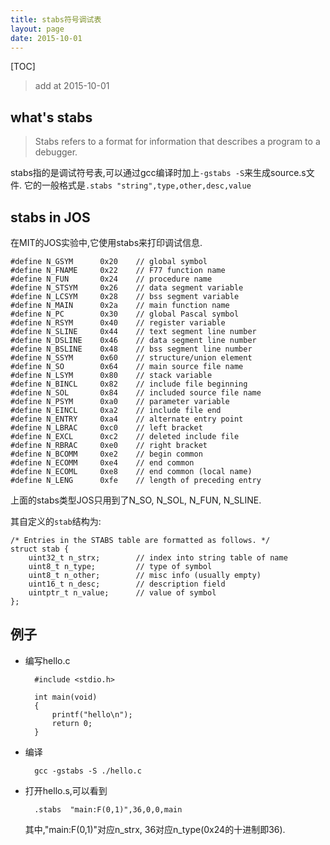 ```yaml
---
title: stabs符号调试表
layout: page
date: 2015-10-01
---
```

[TOC]
> add at 2015-10-01
## what's stabs
> Stabs refers to a format for information that describes a program to a debugger.

stabs指的是调试符号表,可以通过gcc编译时加上`-gstabs -S`来生成source.s文件.
它的一般格式是`.stabs "string",type,other,desc,value`

## stabs in JOS
在MIT的JOS实验中,它使用stabs来打印调试信息.

```
#define N_GSYM      0x20    // global symbol
#define N_FNAME     0x22    // F77 function name
#define N_FUN       0x24    // procedure name
#define N_STSYM     0x26    // data segment variable
#define N_LCSYM     0x28    // bss segment variable
#define N_MAIN      0x2a    // main function name
#define N_PC        0x30    // global Pascal symbol
#define N_RSYM      0x40    // register variable
#define N_SLINE     0x44    // text segment line number
#define N_DSLINE    0x46    // data segment line number
#define N_BSLINE    0x48    // bss segment line number
#define N_SSYM      0x60    // structure/union element
#define N_SO        0x64    // main source file name
#define N_LSYM      0x80    // stack variable
#define N_BINCL     0x82    // include file beginning
#define N_SOL       0x84    // included source file name
#define N_PSYM      0xa0    // parameter variable
#define N_EINCL     0xa2    // include file end
#define N_ENTRY     0xa4    // alternate entry point
#define N_LBRAC     0xc0    // left bracket
#define N_EXCL      0xc2    // deleted include file
#define N_RBRAC     0xe0    // right bracket
#define N_BCOMM     0xe2    // begin common
#define N_ECOMM     0xe4    // end common
#define N_ECOML     0xe8    // end common (local name)
#define N_LENG      0xfe    // length of preceding entry
```
上面的stabs类型JOS只用到了N_SO, N_SOL, N_FUN, N_SLINE.

其自定义的`stab`结构为:
```
/* Entries in the STABS table are formatted as follows. */
struct stab {
    uint32_t n_strx;        // index into string table of name
    uint8_t n_type;         // type of symbol
    uint8_t n_other;        // misc info (usually empty)
    uint16_t n_desc;        // description field
    uintptr_t n_value;      // value of symbol
};
```

## 例子
- 编写hello.c

        #include <stdio.h>

        int main(void)
        {
            printf("hello\n");
            return 0;
        }

- 编译

        gcc -gstabs -S ./hello.c

- 打开hello.s,可以看到

        .stabs	"main:F(0,1)",36,0,0,main

    其中,"main:F(0,1)"对应n_strx, 36对应n_type(0x24的十进制即36).
